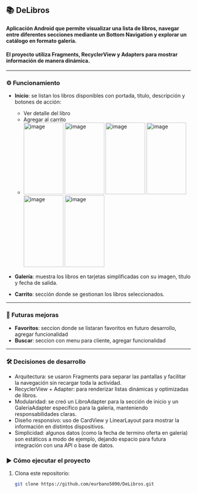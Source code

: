## 📚 DeLibros
#### Aplicación Android que permite visualizar una lista de libros, navegar entre diferentes secciones mediante un **Bottom Navigation** y explorar un **catálogo en formato galería**.  
#### El proyecto utiliza **Fragments**, **RecyclerView** y **Adapters** para mostrar información de manera dinámica.
---
### ⚙️ Funcionamiento

- **Inicio**: se listan los libros disponibles con portada, título, descripción y botones de acción:
  - Ver detalle del libro
  - Agregar al carrito
  - <img width="108" height="195" alt="image" src="https://github.com/user-attachments/assets/f43a6dec-ded7-4305-aca8-a8230d9801ca" /> <img width="108" height="195" alt="image" src="https://github.com/user-attachments/assets/517e5dc2-7dbd-46aa-8a5c-dc1502093b4c" />  <img width="108" height="195" alt="image" src="https://github.com/user-attachments/assets/ba84a16f-6677-4189-8888-cb168fa7cd50" /> <img width="108" height="195" alt="image" src="https://github.com/user-attachments/assets/f8762590-8671-4941-a16f-c1f09185b542" /><img width="108" height="195" alt="image" src="https://github.com/user-attachments/assets/46742a4d-c530-4f0c-8a44-26774cff4e05" /> <img width="108" height="195" alt="image" src="https://github.com/user-attachments/assets/a763bdcc-d0e3-460e-ac64-f0379a22f173" />



- **Galería**: muestra los libros en tarjetas simplificadas con su imagen, título y fecha de salida.
- **Carrito**: sección donde se gestionan los libros seleccionados.
---
### 🚀 Futuras mejoras
- **Favoritos**: seccion donde se listaran favoritos en futuro desarrollo, agregar funcionalidad
- **Buscar**: seccion con menu para cliente, agregar funcionalidad
---
### 🛠️ Decisiones de desarrollo

-  Arquitectura: se usaron Fragments para separar las pantallas y facilitar la navegación sin recargar toda la actividad.
- RecyclerView + Adapter: para renderizar listas dinámicas y optimizadas de libros.
- Modularidad: se creó un LibroAdapter para la sección de inicio y un GaleriaAdapter específico para la galería, manteniendo responsabilidades claras.
- Diseño responsivo: uso de CardView y LinearLayout para mostrar la información en distintos dispositivos.
- Simplicidad: algunos datos (como la fecha de termino oferta en galería) son estáticos a modo de ejemplo, dejando espacio para futura integración con una API o base de datos.
### ▶️ Cómo ejecutar el proyecto

1. Clona este repositorio:
   ```bash
   git clone https://github.com/eurbano5090/DeLibros.git

